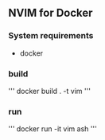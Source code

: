 ## NVIM for Docker

### System requirements

- docker

### build

'''
docker build . -t vim
'''

### run

'''
docker run -it vim ash
'''

